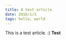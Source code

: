 ```yaml
---
title: A test article
date: 2016/1/3
tags: hello, world
---
```


This is a test article. :)
**Test**
